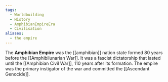 ```yaml
---
tags:
  - Worldbuilding
  - History
  - AmphibianEmpireEra
  - Civilisation
aliases:
  - the empire
---
```

The **Amphibian Empire** was the [[amphibian]] nation state formed 80 years before the [[Amphibilunarian War]]. It was a fascist dictatorship that lasted until the [[Amphibian Civil War]], 110 years after its formation. The empire was the primary instigator of the war and committed the [[Ascendant Genocide]].